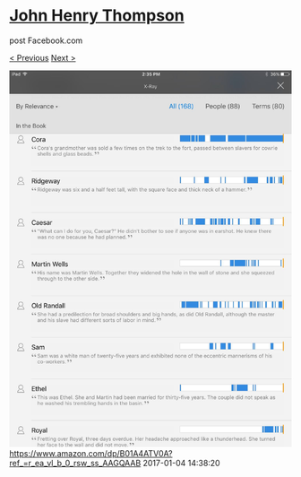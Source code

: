 # [John Henry Thompson](../README.md)
post Facebook.com

[< Previous](2017-01-04-3.md) [Next >](2016-11-04-1.md)

[![](../media/2017-01-04/iOS-Photos-https-www-amazon-com-dp-B01A4ATV0A-ref_-r_ea_vl_b_0_r-1.jpg)](../README.md)
https://www.amazon.com/dp/B01A4ATV0A?ref_=r_ea_vl_b_0_rsw_ss_AAGQAAB
2017-01-04 14:38:20